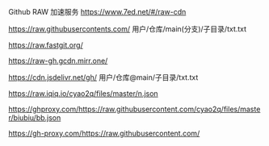 Github RAW 加速服务
https://www.7ed.net/#/raw-cdn

https://raw.githubusercontents.com/ 用户/仓库/main(分支)/子目录/txt.txt

https://raw.fastgit.org/

https://raw-gh.gcdn.mirr.one/

https://cdn.jsdelivr.net/gh/ 用户/仓库@main/子目录/txt.txt

https://raw.iqiq.io/cyao2q/files/master/n.json

https://ghproxy.com/https://raw.githubusercontent.com/cyao2q/files/master/biubiu/bb.json

https://gh-proxy.com/https://raw.githubusercontent.com/
